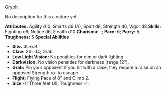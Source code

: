 Gryph

No description for this creature yet.

**Attributes:** Agility d10, Smarts d6 (A), Spirit d8, Strength d6,
Vigor d8
**Skills:** Fighting d6, Notice d6, Stealth d10
**Charisma:** -; **Pace:** 6; **Parry:** 5; **Toughness:** 5
**Special Abilities**
- **Bite:** Str+d4.
- **Claw:** Str+d4; Grab.
- **Low Light Vision:** No penalties for dim or dark lighting.
- **Darkvision:** No vision penalties for darkness (range 12").
- **Grab:** Pin your opponent if you hit with a raise, they require a
raise on an opposed Strength roll to escape.
- **Flight:** Flying Pace of 8" and Climb 2.
- **Size -1:** Three feet tall; Toughness -1.

